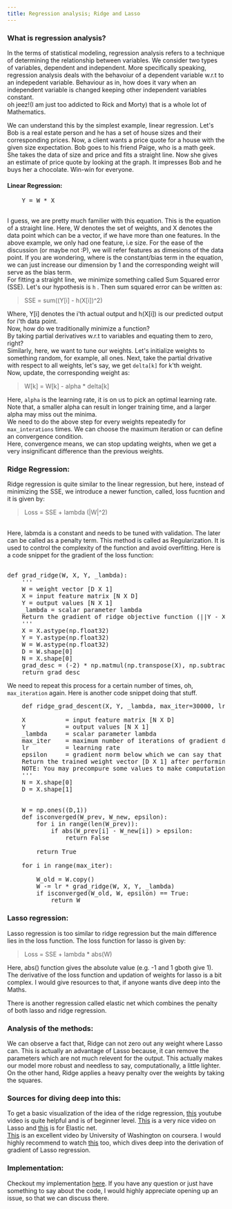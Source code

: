 ```yaml
---
title: Regression analysis; Ridge and Lasso
---
```


### What is regression analysis?
In the terms of statistical modeling, regression analysis refers to a technique of determining the relationship between variables. We consider two types of variables, dependent and independent. More specifically speaking, regression analysis deals with the behavoiur of a dependent variable w.r.t to an indepedent variable. Behaviour as in, how does it vary when an independent variable is changed keeping other independent variables constant.
<br>
oh jeez!(I am just too addicted to Rick and Morty) that is a whole lot of Mathematics.
<br>

We can understand this by the simplest example, linear regression. Let's Bob is a real estate person and he has a set of house sizes and their corresponding prices. Now, a client wants a price quote for a house with the given size expectation. Bob goes to his friend Paige, who is a math geek. She takes the data of size and price and fits a straight line. Now she gives an estimate of price quote by looking at the graph. It impresses Bob and he buys her a chocolate. Win-win for everyone.

#### Linear Regression:
<pre>
	Y = W * X <br>
</pre>
I guess, we are pretty much familier with this equation. This is the equation of a straight line. Here, W denotes the set of weights, and X denotes the data point which can be a vector, if we have more than one features. In the above example, we only had one feature, i.e size.
For the ease of the discussion (or maybe not :P), we will refer features as dimesions of the data point. If you are wondering, where is the constant/bias term in the equation, we can just increase our dimension by 1 and the corresponding weight will serve as the bias term.
<br>
For fitting a straight line, we minimize something called Sum Squared error (SSE). Let's our hypothesis is `h` .
Then sum squared error can be written as: <br>

> SSE = sum((Y[i] - h(X[i])^2) <br>

Where, Y[i] denotes the i'th actual output and h(X[i]) is our predicted output for i'th data point. <br>
Now, how do we traditionally minimize a function? <br>
By taking partial derivatives w.r.t to variables and equating them to zero, right? <br>
Similarly, here, we want to tune our weights. Let's initialize weights to something random, for example, all ones.
Next, take the partial drivative with respect to all weights, let's say, we get `delta[k]` for k'th weight. <br>
Now, update, the corresponding weight as:

> W[k] = W[k] - alpha * delta[k] <br>

Here, `alpha` is the learning rate, it is on us to pick an optimal learning rate. Note that, a smaller alpha can result in longer training time, and a larger alpha may miss out the minima. <br>
We need to do the above step for every weights repeatedly for `max_interations` times. We can choose the maximum iteration or can define an convergence condition. <br>
Here, convergence means, we can stop updating weights, when we get a very insignificant difference than the previous weights.

### Ridge Regression:
Ridge regression is quite similar to the linear regression, but here, instead of minimizing the SSE, we introduce a newer function, called, loss fucntion and it is given by: <br>

> Loss = SSE + lambda (|W|^2)

<br>
Here, labmda is a constant and needs to be tuned with validation. The later can be called as a penalty term. This method is called as Regularization. It is used to control the complexity of the function and avoid overfitting.
Here is a code snippet for the gradient of the loss function:

<pre>

def grad_ridge(W, X, Y, _lambda):
	''' 
	W = weight vector [D X 1]
	X = input feature matrix [N X D]
	Y = output values [N X 1]
	_lambda = scalar parameter lambda
	Return the gradient of ridge objective function (||Y - X W||^2  + lambda*||w||^2 )
	'''
	X = X.astype(np.float32)
	Y = Y.astype(np.float32)
	W = W.astype(np.float32)
	D = W.shape[0]
	N = X.shape[0]
	grad_desc = (-2) * np.matmul(np.transpose(X), np.subtract(Y, np.matmul(X, W))) + 2 * _lambda * W
	return grad_desc
</pre>

We need to repeat this process for a certain number of times, oh, `max_iteration` again. Here is another code snippet doing that stuff.
 <br>
 <pre>
 	def ridge_grad_descent(X, Y, _lambda, max_iter=30000, lr=0.00001, epsilon = 1e-4):
	
	X 			= input feature matrix [N X D]
	Y 			= output values [N X 1]
	_lambda 	= scalar parameter lambda
	max_iter 	= maximum number of iterations of gradient descent to run in case of no convergence
	lr 			= learning rate
	epsilon 	= gradient norm below which we can say that the algorithm has converged 
	Return the trained weight vector [D X 1] after performing gradient descent using Ridge Loss Function 
	NOTE: You may precompure some values to make computation faster
	'''
	N = X.shape[0]
	D = X.shape[1]


	W = np.ones((D,1))
	def isconverged(W_prev, W_new, epsilon):
		for i in range(len(W_prev)):
			if abs(W_prev[i] - W_new[i]) > epsilon:
				return False

		return True

	for i in range(max_iter):
		
		W_old = W.copy()
		W -= lr * grad_ridge(W, X, Y, _lambda)
		if isconverged(W_old, W, epsilon) == True:
			return W
</pre>

### Lasso regression:
Lasso regression is too similar to ridge regression but the main difference lies in the loss function. The loss function for lasso is given by:

> Loss = SSE + lambda * abs(W)

Here, abs() function gives the absolute value (e.g. -1 and 1 gboth give 1). The derivative of the loss function and updation of weights for lasso is a bit complex. I would give resources to that, if anyone wants dive deep into the Maths.

There is another regression called elastic net which combines the penalty of both lasso and ridge regression.

### Analysis of the methods:
We can observe a fact that, Ridge can not zero out any weight where Lasso can. This is actually an advantage of Lasso because, it can remove the parameters which are not much relevent for the output. This actually makes our model more robust and needless to say, computationally, a little lighter. On the other hand, Ridge applies a heavy penalty over the weights by taking the squares.

### Sources for diving deep into this:

To get a basic visualization of the idea of the ridge regression, [this](https://www.youtube.com/watch?v=Q81RR3yKn30) youtube video is quite helpful and is of beginner level. [This](https://www.youtube.com/watch?v=NGf0voTMlcs) is a very nice video on Lasso and [this](https://www.youtube.com/watch?v=1dKRdX9bfIo&t=256s)
is for Elastic net.
<br>
[This](https://www.coursera.org/lecture/ml-regression/computing-the-gradient-of-the-ridge-objective-kvaqc) is an excellent video by University of Washington on coursera. I would highly recommend to watch [this](https://www.coursera.org/lecture/ml-regression/deriving-the-lasso-coordinate-descent-update-6OLyn) too, which dives deep into the derivation of gradient of Lasso regression.

### Implementation:
Checkout my implementation [here](https://github.com/SiluPanda/ridge-and-lasso-regression). If you have any question or just have something to say about the code, I would highly appreciate opening up an issue, so that we can discuss there.  













